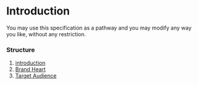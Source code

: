 ﻿# Introduction

You may use this specification as a pathway and you may modify any way you like, without any restriction.

### Structure

1. [introduction](./01.introduction.md)
2. [Brand Heart](./02.brand-heart.md)
3. [Target Audience](./03.target-audience.md)
